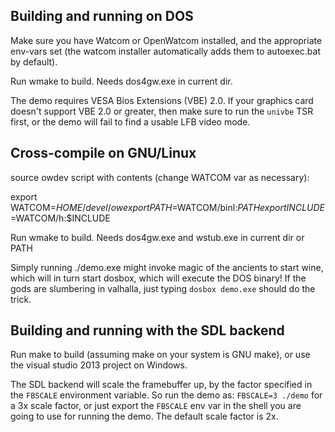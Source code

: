 Building and running on DOS
---------------------------
Make sure you have Watcom or OpenWatcom installed, and the appropriate env-vars
set (the watcom installer automatically adds them to autoexec.bat by default).

Run wmake to build. Needs dos4gw.exe in current dir.

The demo requires VESA Bios Extensions (VBE) 2.0. If your graphics card doesn't
support VBE 2.0 or greater, then make sure to run the `univbe` TSR first, or
the demo will fail to find a usable LFB video mode.


Cross-compile on GNU/Linux
--------------------------
source owdev script with contents (change WATCOM var as necessary):

  export WATCOM=$HOME/devel/ow
  export PATH=$WATCOM/binl:$PATH
  export INCLUDE=$WATCOM/h:$INCLUDE

Run wmake to build. Needs dos4gw.exe and wstub.exe in current dir or PATH

Simply running ./demo.exe might invoke magic of the ancients to start wine,
which will in turn start dosbox, which will execute the DOS binary! If the gods
are slumbering in valhalla, just typing `dosbox demo.exe` should do the trick.


Building and running with the SDL backend
-----------------------------------------
Run make to build (assuming make on your system is GNU make), or use the visual
studio 2013 project on Windows.

The SDL backend will scale the framebuffer up, by the factor specified in the
`FBSCALE` environment variable. So run the demo as: `FBSCALE=3 ./demo` for
a 3x scale factor, or just export the `FBSCALE` env var in the shell you are
going to use for running the demo. The default scale factor is 2x.
